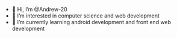 - 👋 Hi, I’m @Andrew-20
- 👀 I’m interested in computer science and web development 
- 🌱 I’m currently learning android development and front end web development
